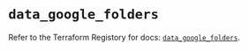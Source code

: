# `data_google_folders`

Refer to the Terraform Registory for docs: [`data_google_folders`](https://registry.terraform.io/providers/hashicorp/google/4.62.0/docs/data-sources/folders).
